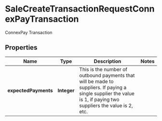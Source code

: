 

# SaleCreateTransactionRequestConnexPayTransaction

ConnexPay Transaction

## Properties

| Name | Type | Description | Notes |
|------------ | ------------- | ------------- | -------------|
|**expectedPayments** | **Integer** | This is the number of outbound payments that will be made to suppliers. If paying a single supplier the value is 1, if paying two suppliers the value is 2, etc. |  |



